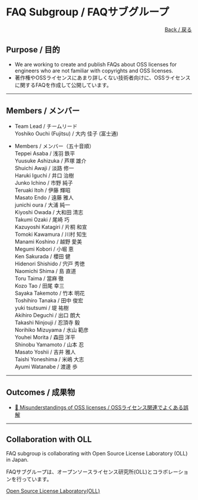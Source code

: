# FAQ Subgroup / FAQサブグループ

<div style="text-align: right;">
<a href="/OpenChain-JWG/">Back / 戻る</a>
</div>

## Purpose / 目的

- We are working to create and publish FAQs about OSS licenses for engineers who are not familiar with copyrights and OSS licenses.  
- 著作権やOSSライセンスにあまり詳しくない技術者向けに、OSSライセンスに関するFAQを作成して公開しています。

---

## Members / メンバー

- Team Lead / チームリード  
Yoshiko Ouchi (Fujitsu) / 大内 佳子 (富士通)  

- Members / メンバー（五十音順）  
Teppei Asaba / 浅羽 鉄平  
Yuusuke Ashizuka / 芦塚 雄介  
Shuichi Awaji / 淡路 修一  
Haruki Iguchi / 井口 治樹   
Junko Ichino / 市野 純子  
Teruaki Itoh / 伊藤 輝昭  
Masato Endo / 遠藤 雅人  
junichi oura / 大浦 純一  
Kiyoshi Owada / 大和田 清志  
Takumi Ozaki / 尾崎 巧  
Kazuyoshi Katagiri / 片桐 和宣  
Tomoki Kawamura / 川村 知生  
Manami Koshino / 越野 愛美  
Megumi Kobori / 小堀 恵  
Ken Sakurada / 櫻田 健  
Hidenori Shishido / 宍戸 秀徳   
Naomichi Shima / 島 直道  
Toru Taima / 當麻 徹  
Kozo Tao / 田尾 幸三  
Sayaka Takemoto / 竹本 明花  
Toshihiro Tanaka / 田中 俊宏  
yuki tsutsumi / 堤 祐樹  
Akihiro Deguchi / 出口 朗大  
Takashi Ninjouji / 忍頂寺 毅  
Norihiko Mizuyama / 水山 範彦  
Youhei Morita / 森田 洋平  
Shinobu Yamamoto / 山本 忍  
Masato Yoshii / 吉井 雅人  
Taishi Yoneshima  / 米嶋 大志  
Ayumi Watanabe / 渡邊 歩  

---

## Outcomes / 成果物

- [&#x1f4c2; Misunderstandings of OSS licenses / OSSライセンス関連でよくある誤解](https://github.com/OpenChain-Project/Onboarding-JWG/tree/master/Education_Material/FAQ)  

---

## Collaboration with OLL

FAQ subgroup is collaborating with Open Source License Laboratory (OLL) in Japan.

FAQサブグループは、オープンソースライセンス研究所(OLL)とコラボレーションを行っています。

[Open Source License Laboratory(OLL)](https://www.osll.jp/)
